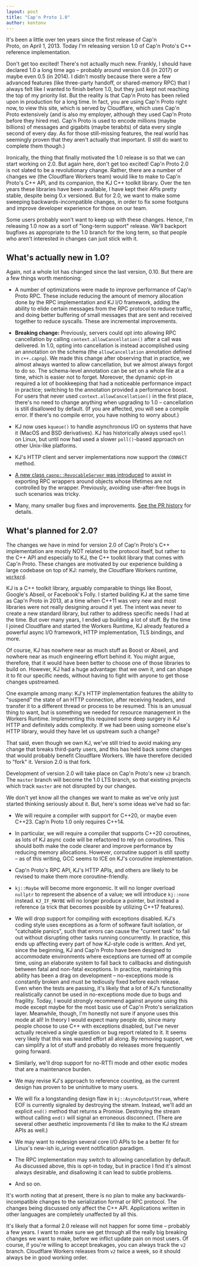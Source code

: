 ```yaml
---
layout: post
title: "Cap'n Proto 1.0"
author: kentonv
---
```


<div style="float: right"><a class="block_link" style="color: #fff"
href="{{site.baseurl}}install.html">Get it now &raquo;</a></div>

It's been a little over ten years since the first release of Cap'n Proto, on April 1, 2013. Today I'm releasing version 1.0 of Cap'n Proto's C++ reference implementation.

Don't get too excited! There's not actually much new. Frankly, I should have declared 1.0 a long time ago – probably around version 0.6 (in 2017) or maybe even 0.5 (in 2014). I didn't mostly because there were a few advanced features (like three-party handoff, or shared-memory RPC) that I always felt like I wanted to finish before 1.0, but they just kept not reaching the top of my priority list. But the reality is that Cap'n Proto has been relied upon in production for a long time. In fact, you are using Cap'n Proto right now, to view this site, which is served by Cloudflare, which uses Cap'n Proto extensively (and is also my employer, although they used Cap'n Proto before they hired me). Cap'n Proto is used to encode millions (maybe billions) of messages and gigabits (maybe terabits) of data every single second of every day. As for those still-missing features, the real world has seemingly proven that they aren't actually that important. (I still do want to complete them though.)

Ironically, the thing that finally motivated the 1.0 release is so that we can start working on 2.0. But again here, don't get too excited! Cap'n Proto 2.0 is not slated to be a revolutionary change. Rather, there are a number of changes we (the Cloudflare Workers team) would like to make to Cap'n Proto's C++ API, and its companion, the KJ C++ toolkit library. Over the ten years these libraries have been available, I have kept their APIs pretty stable, despite being 0.x versioned. But for 2.0, we want to make some sweeping backwards-incompatible changes, in order to fix some footguns and improve developer experience for those on our team.

Some users probably won't want to keep up with these changes. Hence, I'm releasing 1.0 now as a sort of "long-term support" release. We'll backport bugfixes as appropriate to the 1.0 branch for the long term, so that people who aren't interested in changes can just stick with it.

## What's actually new in 1.0?

Again, not a whole lot has changed since the last version, 0.10. But there are a few things worth mentioning:

* A number of optimizations were made to improve performance of Cap'n Proto RPC. These include reducing the amount of memory allocation done by the RPC implementation and KJ I/O framework, adding the ability to elide certain messages from the RPC protocol to reduce traffic, and doing better buffering of small messages that are sent and received together to reduce syscalls. These are incremental improvements.

* **Breaking change:** Previously, servers could opt into allowing RPC cancellation by calling `context.allowCancellation()` after a call was delivered. In 1.0, opting into cancellation is instead accomplished using an annotation on the schema (the `allowCancellation` annotation defined in `c++.capnp`). We made this change after observing that in practice, we almost always wanted to allow cancellation, but we almost always forgot to do so. The schema-level annotation can be set on a whole file at a time, which is easier not to forget. Moreover, the dynamic opt-in required a lot of bookkeeping that had a noticeable performance impact in practice; switching to the annotation provided a performance boost. For users that never used `context.allowCancellation()` in the first place, there's no need to change anything when upgrading to 1.0 – cancellation is still disallowed by default. (If you are affected, you will see a compile error. If there's no compile error, you have nothing to worry about.)

* KJ now uses `kqueue()` to handle asynchronous I/O on systems that have it (MacOS and BSD derivatives). KJ has historically always used `epoll` on Linux, but until now had used a slower `poll()`-based approach on other Unix-like platforms.

* KJ's HTTP client and server implementations now support the `CONNECT` method.

* [A new class `capnp::RevocableServer` was introduced](https://github.com/capnproto/capnproto/pull/1700) to assist in exporting RPC wrappers around objects whose lifetimes are not controlled by the wrapper. Previously, avoiding use-after-free bugs in such scenarios was tricky.

* Many, many smaller bug fixes and improvements. [See the PR history](https://github.com/capnproto/capnproto/pulls?q=is%3Apr+is%3Aclosed) for details.

## What's planned for 2.0?

The changes we have in mind for version 2.0 of Cap'n Proto's C++ implementation are mostly NOT related to the protocol itself, but rather to the C++ API and especially to KJ, the C++ toolkit library that comes with Cap'n Proto. These changes are motivated by our experience building a large codebase on top of KJ: namely, the Cloudflare Workers runtime, [`workerd`](https://github.com/cloudflare/workerd).

KJ is a C++ toolkit library, arguably comparable to things like Boost, Google's Abseil, or Facebook's Folly. I started building KJ at the same time as Cap'n Proto in 2013, at a time when C++11 was very new and most libraries were not really designing around it yet. The intent was never to create a new standard library, but rather to address specific needs I had at the time. But over many years, I ended up building a lot of stuff. By the time I joined Cloudflare and started the Workers Runtime, KJ already featured a powerful async I/O framework, HTTP implementation, TLS bindings, and more.

Of course, KJ has nowhere near as much stuff as Boost or Abseil, and nowhere near as much engineering effort behind it. You might argue, therefore, that it would have been better to choose one of those libraries to build on. However, KJ had a huge advantage: that we own it, and can shape it to fit our specific needs, without having to fight with anyone to get those changes upstreamed.

One example among many: KJ's HTTP implementation features the ability to "suspend" the state of an HTTP connection, after receiving headers, and transfer it to a different thread or process to be resumed. This is an unusual thing to want, but is something we needed for resource management in the Workers Runtime. Implementing this required some deep surgery in KJ HTTP and definitely adds complexity. If we had been using someone else's HTTP library, would they have let us upstream such a change?

That said, even though we own KJ, we've still tried to avoid making any change that breaks third-party users, and this has held back some changes that would probably benefit Cloudflare Workers. We have therefore decided to "fork" it. Version 2.0 is that fork.

Development of version 2.0 will take place on Cap'n Proto's new `v2` branch. The `master` branch will become the 1.0 LTS branch, so that existing projects which track `master` are not disrupted by our changes.

We don't yet know all the changes we want to make as we've only just started thinking seriously about it. But, here's some ideas we've had so far:

* We will require a compiler with support for C++20, or maybe even C++23. Cap'n Proto 1.0 only requires C++14.

* In particular, we will require a compiler that supports C++20 coroutines, as lots of KJ async code will be refactored to rely on coroutines. This should both make the code clearer and improve performance by reducing memory allocations. However, coroutine support is still spotty – as of this writing, GCC seems to ICE on KJ's coroutine implementation.

* Cap'n Proto's RPC API, KJ's HTTP APIs, and others are likely to be revised to make them more coroutine-friendly.

* `kj::Maybe` will become more ergonomic. It will no longer overload `nullptr` to represent the absence of a value; we will introduce `kj::none` instead. `KJ_IF_MAYBE` will no longer produce a pointer, but instead a reference (a trick that becomes possible by utilizing C++17 features).

* We will drop support for compiling with exceptions disabled. KJ's coding style uses exceptions as a form of software fault isolation, or "catchable panics", such that errors can cause the "current task" to fail out without disrupting other tasks running concurrently. In practice, this ends up affecting every part of how KJ-style code is written. And yet, since the beginning, KJ and Cap'n Proto have been designed to accommodate environments where exceptions are turned off at compile time, using an elaborate system to fall back to callbacks and distinguish between fatal and non-fatal exceptions. In practice, maintaining this ability has been a drag on development – no-exceptions mode is constantly broken and must be tediously fixed before each release. Even when the tests are passing, it's likely that a lot of KJ's functionality realistically cannot be used in no-exceptions mode due to bugs and fragility. Today, I would strongly recommend against anyone using this mode except maybe for the most basic use of Cap'n Proto's serialization layer. Meanwhile, though, I'm honestly not sure if anyone uses this mode at all! In theory I would expect many people do, since many people choose to use C++ with exceptions disabled, but I've never actually received a single question or bug report related to it. It seems very likely that this was wasted effort all along. By removing support, we can simplify a lot of stuff and probably do releases more frequently going forward.

* Similarly, we'll drop support for no-RTTI mode and other exotic modes that are a maintenance burden.

* We may revise KJ's approach to reference counting, as the current design has proven to be unintuitive to many users.

* We will fix a longstanding design flaw in `kj::AsyncOutputStream`, where EOF is currently signaled by destroying the stream. Instead, we'll add an explicit `end()` method that returns a Promise. Destroying the stream without calling `end()` will signal an erroneous disconnect. (There are several other aesthetic improvements I'd like to make to the KJ stream APIs as well.)

* We may want to redesign several core I/O APIs to be a better fit for Linux's new-ish io_uring event notification paradigm.

* The RPC implementation may switch to allowing cancellation by default. As discussed above, this is opt-in today, but in practice I find it's almost always desirable, and disallowing it can lead to subtle problems.

* And so on.

It's worth noting that at present, there is no plan to make any backwards-incompatible changes to the serialization format or RPC protocol. The changes being discussed only affect the C++ API. Applications written in other languages are completely unaffected by all this.

It's likely that a formal 2.0 release will not happen for some time – probably a few years. I want to make sure we get through all the really big breaking changes we want to make, before we inflict update pain on most users. Of course, if you're willing to accept breakages, you can always track the `v2` branch. Cloudflare Workers releases from `v2` twice a week, so it should always be in good working order.

